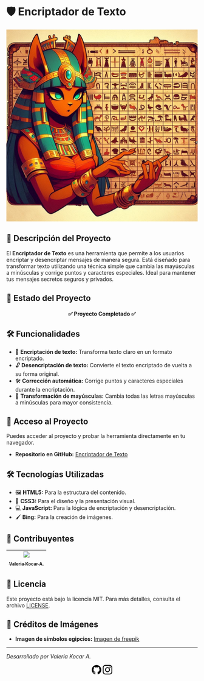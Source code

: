 # 🛡️ Encriptador de Texto

![Encriptador](assets/images/diosa-Sekhmet-encriptador.jpg)

## 🚀 Descripción del Proyecto

El **Encriptador de Texto** es una herramienta que permite a los usuarios encriptar y desencriptar mensajes de manera segura. Está diseñado para transformar texto utilizando una técnica simple que cambia las mayúsculas a minúsculas y corrige puntos y caracteres especiales. Ideal para mantener tus mensajes secretos seguros y privados.

## 📜 Estado del Proyecto

<h4 align="center"> 
    ✅ Proyecto Completado ✅
</h4>

## 🛠️ Funcionalidades

- 🔐 **Encriptación de texto:** Transforma texto claro en un formato encriptado.
- 🔓 **Desencriptación de texto:** Convierte el texto encriptado de vuelta a su forma original.
- 🛠️ **Corrección automática:** Corrige puntos y caracteres especiales durante la encriptación.
- 🔄 **Transformación de mayúsculas:** Cambia todas las letras mayúsculas a minúsculas para mayor consistencia.

## 📂 Acceso al Proyecto

Puedes acceder al proyecto y probar la herramienta directamente en tu navegador.

- **Repositorio en GitHub:** [Encriptador de Texto](https://github.com/valko-dev/encriptador-de-texto)

## 🛠️ Tecnologías Utilizadas

- 🖼️ **HTML5:** Para la estructura del contenido.
- 🎨 **CSS3:** Para el diseño y la presentación visual.
- 💻 **JavaScript:** Para la lógica de encriptación y desencriptación.
- 🖌️ **Bing:** Para la creación de imágenes.

## 🤝 Contribuyentes

| [<img src="https://avatars.githubusercontent.com/u/100471956?v=4" width=115><br><sub>Valeria Kocar A.</sub>](https://github.com/valko-dev) |
| :---: |

## 📜 Licencia

Este proyecto está bajo la licencia MIT. Para más detalles, consulta el archivo [LICENSE](LICENSE).

## 🎨 Créditos de Imágenes

- **Imagen de símbolos egipcios:** [Imagen de freepik](https://www.freepik.es/vector-gratis/simbolos-dioses-egiptos-estilo-dibujado-mano_2720717.htm#query=egipcios&position=2&from_view=search&track=ais_hybrid&uuid=d9cd4189-4512-4121-9d2d-9008733de0a4)

---

*Desarrollado por Valeria Kocar A.*

<p align="center">
  <a href="https://github.com/valko-dev"><img src="assets/icons/git-logo.png" width="25"></a>
  <a href="https://instagram.com/valko.blender"><img src="assets/icons/ig-log.png" width="25"></a>
</p>
